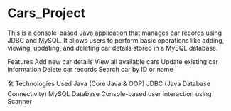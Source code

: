 # Cars_Project
This is a console-based Java application that manages car records using JDBC and MySQL. It allows users to perform basic operations like adding, viewing, updating, and deleting car details stored in a MySQL database.

Features
Add new car details
View all available cars
Update existing car information
Delete car records
Search car by ID or name

🛠 Technologies Used
Java (Core Java & OOP)
JDBC (Java Database Connectivity)
MySQL Database
Console-based user interaction using Scanner
